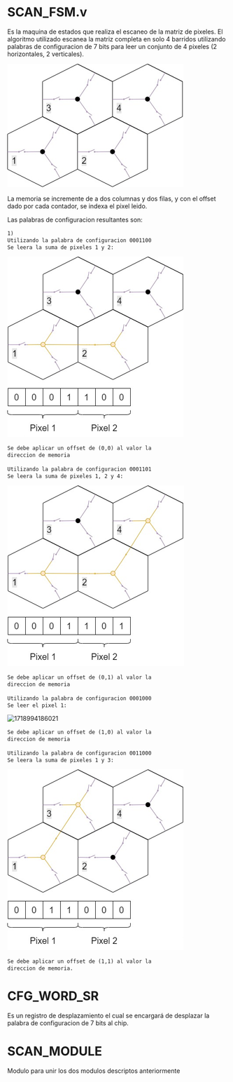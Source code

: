 

# SCAN_FSM.v

Es la maquina de estados que realiza el escaneo de la matriz de pixeles.
El algoritmo utilizado escanea la matriz completa en solo 4 barridos utilizando palabras de configuracion de 7 bits
para leer un conjunto de 4 pixeles (2 horizontales, 2 verticales).

![1718994372296](image/README/1718994372296.png)

La memoria se incremente de a dos columnas y dos filas, y con el offset dado por cada contador, se indexa el pixel leido.

Las palabras de configuracion resultantes son:

    1)
    Utilizando la palabra de configuracion 0001100
    Se leera la suma de pixeles 1 y 2:

![1718994271243](image/README/1718994271243.png)


    Se debe aplicar un offset de (0,0) al valor la
    direccion de memoria

    Utilizando la palabra de configuracion 0001101
    Se leera la suma de pixeles 1, 2 y 4:


![1718994278406](image/README/1718994278406.png)

    Se debe aplicar un offset de (0,1) al valor la
    direccion de memoria

    Utilizando la palabra de configuracion 0001000
    Se leer el pixel 1:

![1718994186021](https://file+.vscode-resource.vscode-cdn.net/d%3A/Mega/pip/verilog/componentes/scan_fsm/image/README/1718994186021.png)



    Se debe aplicar un offset de (1,0) al valor la
    direccion de memoria

    Utilizando la palabra de configuracion 0011000
    Se leera la suma de pixeles 1 y 3:

![1718994257259](image/README/1718994257259.png)

    Se debe aplicar un offset de (1,1) al valor la
    direccion de memoria.

# CFG_WORD_SR

Es un registro de desplazamiento el cual se encargará de desplazar la palabra de configuracion de 7 bits al chip.

# SCAN_MODULE

Modulo para unir los dos modulos descriptos anteriormente
